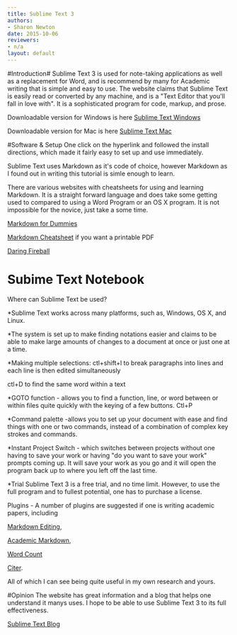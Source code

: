 ```yaml
---
title: Sublime Text 3
authors:
- Sharon Newton
date: 2015-10-06
reviewers:
- n/a
layout: default
---
```


#Introduction#
Sublime Text 3 is used for note-taking applications as well as a replacement for Word, and is recommend by many for Academic writing that is simple and easy to use. The website claims that Sublime Text is easily read or converted by any machine, and is a "Text Editor that you'll fall in love with".  It is a sophisticated program for code, markup, and prose. 

Downloadable version for Windows is here [Sublime Text Windows](http://www.sublimetext.com/)

Downloadable  version for Mac is here [Sublime Text Mac](http://www.sublimetext.com/2)


#Software & Setup
One click on the hyperlink and followed the install directions, which made it fairly easy to set up and use immediately. 

Sublime Text uses Markdown as it's code of choice, however Markdown as I found out in writing this tutorial is simle enough to learn.

There are various websites with cheatsheets for using and learning Markdown. It is a straight forward language and does take some getting used to compared to using a Word Program or an OS X program. It is not impossible for the novice, just take a some time. 

[Markdown for Dummies](https://medium.com/@taylorhxu/markdown-for-dummies-a24e982b8e85)

[Markdown Cheatsheet](http://scottboms.com/downloads/documentation/markdown_cheatsheet.pdf) if you want a printable PDF

[Daring Fireball](https://daringfireball.net/projects/markdown/basics)



# Subime Text Notebook

Where can Sublime Text be used?

*Sublime Text works across many platforms, such as, Windows, OS X, and Linux. 

*The system is set up to make finding notations easier and claims to be able to make large amounts of changes to a document at once or just one at a time. 

*Making multiple selections:
   ctl+shift+l to break paragraphs into lines and each line is then edited simultaneously 
   
   ctl+D to find the same word within a text
  
*GOTO function - allows you to find a function, line, or word between or within files quite quickly with the keying of a few  buttons. Ctl+P

*Command palette -allows you to set up your document with ease and find things with one or two commands, instead of a combination of complex key strokes and commands. 

*Instant Project Switch - which switches between projects without one having to save your work or having "do you want to save your work" prompts coming up. It will save your work as you go and it will open the program back up to where you left off the last time. 

*Trial Sublime Text 3 is a free trial, and no time limit. However, to use the full program and to fullest potential, one has to purchase a license. 

Plugins - A number of plugins are suggested if one is writing academic papers, including

[Markdown Editing](http://packagecontrol.io/packages/MarkdownEditing), 

[Academic Markdown](https://packagecontrol.io/packages/AcademicMarkdown), 

[Word Count](https://packagecontrol.io/packages/wordcount) 

[Citer](https://packagecontrol.io/packages/Citer). 

All of which I can see being quite useful in my own research and yours. 

#Opinion
The website has great information and a blog that helps one understand it manys uses. I hope to be able to use Sublime Text 3 to its full effectiveness. 

[Sublime Text Blog](http://www.sublimetext.com/)
